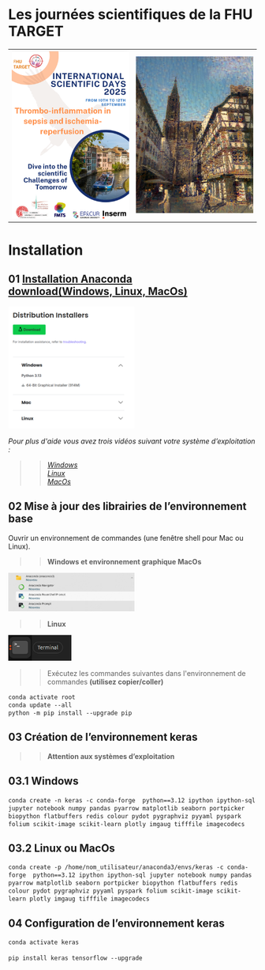 # Les journées scientifiques de la FHU TARGET

<table>
    <tr>                                                                                   
         <th><img src="https://raw.githubusercontent.com/rbizoi/FHU_TARGET_ScientificDays_2025/refs/heads/main/images/fhu_2025.png" width="256"></th>
         <th><img src="https://raw.githubusercontent.com/rbizoi/FHU_TARGET_ScientificDays_2025/refs/heads/main/images/strasbourg.png" width="256"></th>
     </tr>
</table>


# Installation 

## 01 <b></b><a href="https://www.anaconda.com/download/success">Installation Anaconda <br>download(Windows, Linux, MacOs)</a></b>
<a href="https://www.anaconda.com/download/success"><img src="https://raw.githubusercontent.com/rbizoi/FHU_TARGET_ScientificDays_2025/refs/heads/main/images/anaconda_setup.png" width="256"></a>

<i>Pour plus d'aide vous avez trois vidéos suivant votre système d’exploitation :<br></i>
>> <i><a href="https://www.anaconda.com/docs/getting-started/anaconda/install#windows-installation">Windows</a><br></i>
>> <i><a href="https://www.anaconda.com/docs/getting-started/anaconda/install#linux-installer">Linux</a><br></i>
>> <i><a href="https://www.anaconda.com/docs/getting-started/anaconda/install#macos-graphical-installer">MacOs</a><br></i>

## 02 Mise à jour des librairies de l’environnement <b>base</b>
Ouvrir un environnement de commandes (une fenêtre shell pour Mac ou Linux).
>> <b>Windows et environnement graphique MacOs</b>
<img src="https://raw.githubusercontent.com/rbizoi/FHU_TARGET_ScientificDays_2025/refs/heads/main/images/conda_prompt.png" width="256">

>> <b>Linux</b>
<img src="https://raw.githubusercontent.com/rbizoi/FHU_TARGET_ScientificDays_2025/refs/heads/main/images/terminal.png" width="128">

>> Exécutez les commandes suivantes dans l'environnement de commandes <b>(utilisez copier/coller)</b>

```
conda activate root
conda update --all
python -m pip install --upgrade pip
```

## 03 Création de l’environnement <b>keras</b>

>> <b>Attention aux systèmes d’exploitation</b>

## 03.1 <b>Windows</b>

```
conda create -n keras -c conda-forge  python==3.12 ipython ipython-sql jupyter notebook numpy pandas pyarrow matplotlib seaborn portpicker biopython flatbuffers redis colour pydot pygraphviz pyyaml pyspark folium scikit-image scikit-learn plotly imgaug tifffile imagecodecs
```

## 03.2 <b>Linux ou MacOs</b>

```
conda create -p /home/nom_utilisateur/anaconda3/envs/keras -c conda-forge  python==3.12 ipython ipython-sql jupyter notebook numpy pandas pyarrow matplotlib seaborn portpicker biopython flatbuffers redis colour pydot pygraphviz pyyaml pyspark folium scikit-image scikit-learn plotly imgaug tifffile imagecodecs
```

## 04 Configuration de l’environnement <b>keras</b>

```
conda activate keras

pip install keras tensorflow --upgrade
```